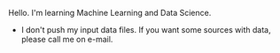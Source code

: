 Hello.
I'm learning Machine Learning and Data Science.
* I don't push my input data files. If you want some sources with data, please call me on e-mail.
